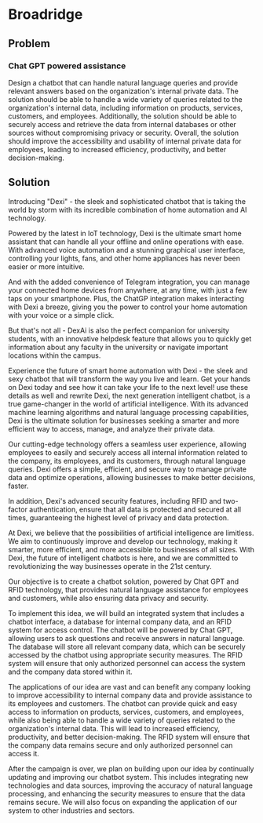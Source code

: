 # Broadridge
<h2>Problem</h2>
<h3>Chat GPT powered assistance</h3>
Design a chatbot that can handle natural language queries and provide relevant answers based on the organization's internal private data. The solution should be able to handle a wide variety of queries related to the organization's internal data, including information on products, services, customers, and employees. Additionally, the solution should be able to securely access and retrieve the data from internal databases or other sources without compromising privacy or security. Overall, the solution should improve the accessibility and usability of internal private data for employees, leading to increased efficiency, productivity, and better decision-making.

<h2>Solution</h2>
Introducing "Dexi" - the sleek and sophisticated chatbot that is taking the world by storm with its incredible combination of home automation and AI technology.

Powered by the latest in IoT technology, Dexi is the ultimate smart home assistant that can handle all your offline and online operations with ease. With advanced voice automation and a stunning graphical user interface, controlling your lights, fans, and other home appliances has never been easier or more intuitive.

And with the added convenience of Telegram integration, you can manage your connected home devices from anywhere, at any time, with just a few taps on your smartphone. Plus, the ChatGP integration makes interacting with Dexi a breeze, giving you the power to control your home automation with your voice or a simple click.

But that's not all - DexAi is also the perfect companion for university students, with an innovative helpdesk feature that allows you to quickly get information about any faculty in the university or navigate important locations within the campus.

Experience the future of smart home automation with Dexi - the sleek and sexy chatbot that will transform the way you live and learn. Get your hands on Dexi today and see how it can take your life to the next level!  use these details as well and rewrite 
Dexi, the next generation intelligent chatbot, is a true game-changer in the world of artificial intelligence. With its advanced machine learning algorithms and natural language processing capabilities, Dexi is the ultimate solution for businesses seeking a smarter and more efficient way to access, manage, and analyze their private data.

Our cutting-edge technology offers a seamless user experience, allowing employees to easily and securely access all internal information related to the company, its employees, and its customers, through natural language queries. Dexi offers a simple, efficient, and secure way to manage private data and optimize operations, allowing businesses to make better decisions, faster.

In addition, Dexi's advanced security features, including RFID and two-factor authentication, ensure that all data is protected and secured at all times, guaranteeing the highest level of privacy and data protection.

At Dexi, we believe that the possibilities of artificial intelligence are limitless. We aim to continuously improve and develop our technology, making it smarter, more efficient, and more accessible to businesses of all sizes. With Dexi, the future of intelligent chatbots is here, and we are committed to revolutionizing the way businesses operate in the 21st century. 

Our objective is to create a chatbot solution, powered by Chat GPT and RFID technology, that provides natural language assistance for employees and customers, while also ensuring data privacy and security.

To implement this idea, we will build an integrated system that includes a chatbot interface, a database for internal company data, and an RFID system for access control. The chatbot will be powered by Chat GPT, allowing users to ask questions and receive answers in natural language. The database will store all relevant company data, which can be securely accessed by the chatbot using appropriate security measures. The RFID system will ensure that only authorized personnel can access the system and the company data stored within it.

The applications of our idea are vast and can benefit any company looking to improve accessibility to internal company data and provide assistance to its employees and customers. The chatbot can provide quick and easy access to information on products, services, customers, and employees, while also being able to handle a wide variety of queries related to the organization&#x27;s internal data. This will lead to increased efficiency, productivity, and better decision-making. The RFID system will ensure that the company data remains secure and only authorized personnel can access it.

After the campaign is over, we plan on building upon our idea by continually updating and improving our chatbot system. This includes integrating new technologies and data sources, improving the accuracy of natural language processing, and enhancing the security measures to ensure that the data remains secure. We will also focus on expanding the application of our system to other industries and sectors.

